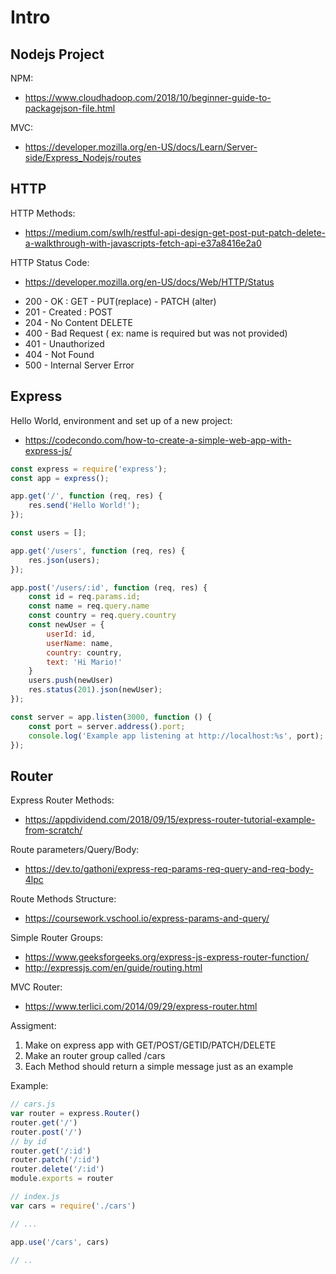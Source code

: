 # Intro


## Nodejs Project

NPM:
* https://www.cloudhadoop.com/2018/10/beginner-guide-to-packagejson-file.html

MVC:
* https://developer.mozilla.org/en-US/docs/Learn/Server-side/Express_Nodejs/routes
## HTTP

HTTP Methods:
* https://medium.com/swlh/restful-api-design-get-post-put-patch-delete-a-walkthrough-with-javascripts-fetch-api-e37a8416e2a0

HTTP Status Code:
* https://developer.mozilla.org/en-US/docs/Web/HTTP/Status
- 200 - OK : GET - PUT(replace) - PATCH (alter)
- 201 - Created : POST
- 204 - No Content DELETE
- 400 - Bad Request ( ex: name is required but was not provided)
- 401 - Unauthorized
- 404 - Not Found
- 500 - Internal Server Error



## Express

Hello World, environment and set up of a new project:
* https://codecondo.com/how-to-create-a-simple-web-app-with-express-js/


```js
const express = require('express');
const app = express();

app.get('/', function (req, res) {
    res.send('Hello World!');
});

const users = [];

app.get('/users', function (req, res) {
    res.json(users);
});

app.post('/users/:id', function (req, res) {
    const id = req.params.id;
    const name = req.query.name
    const country = req.query.country
    const newUser = {
        userId: id,
        userName: name,
        country: country,
        text: 'Hi Mario!'
    }
    users.push(newUser)
    res.status(201).json(newUser);
});

const server = app.listen(3000, function () {
    const port = server.address().port;
    console.log('Example app listening at http://localhost:%s', port);
});
```

## Router

Express Router Methods:
* https://appdividend.com/2018/09/15/express-router-tutorial-example-from-scratch/

Route parameters/Query/Body:
* https://dev.to/gathoni/express-req-params-req-query-and-req-body-4lpc

Route Methods Structure:
* https://coursework.vschool.io/express-params-and-query/

Simple Router Groups:
* https://www.geeksforgeeks.org/express-js-express-router-function/
* http://expressjs.com/en/guide/routing.html

MVC Router:
* https://www.terlici.com/2014/09/29/express-router.html


Assigment:
1. Make on express app with GET/POST/GETID/PATCH/DELETE
2. Make an router group called /cars
3. Each Method should return a simple message just as an example

Example:

```js
// cars.js
var router = express.Router()
router.get('/')
router.post('/')
// by id
router.get('/:id') 
router.patch('/:id')
router.delete('/:id')
module.exports = router

// index.js
var cars = require('./cars')

// ...

app.use('/cars', cars)

// ..
```

